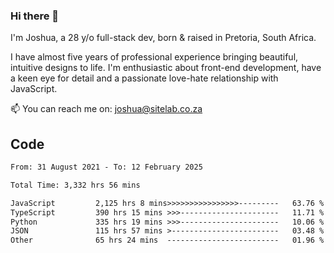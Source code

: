 ### Hi there 👋

I'm Joshua, a 28 y/o full-stack dev, born & raised in Pretoria, South Africa. 

I have almost five years of professional experience bringing beautiful, intuitive designs to life. I'm enthusiastic about front-end development, have a keen eye for detail and a passionate love-hate relationship with JavaScript.

📫 You can reach me on: joshua@sitelab.co.za

## **Code**

<!--START_SECTION:waka-->

```txt
From: 31 August 2021 - To: 12 February 2025

Total Time: 3,332 hrs 56 mins

JavaScript         2,125 hrs 8 mins>>>>>>>>>>>>>>>>---------   63.76 %
TypeScript         390 hrs 15 mins >>>----------------------   11.71 %
Python             335 hrs 19 mins >>>----------------------   10.06 %
JSON               115 hrs 57 mins >------------------------   03.48 %
Other              65 hrs 24 mins  -------------------------   01.96 %
```

<!--END_SECTION:waka-->
